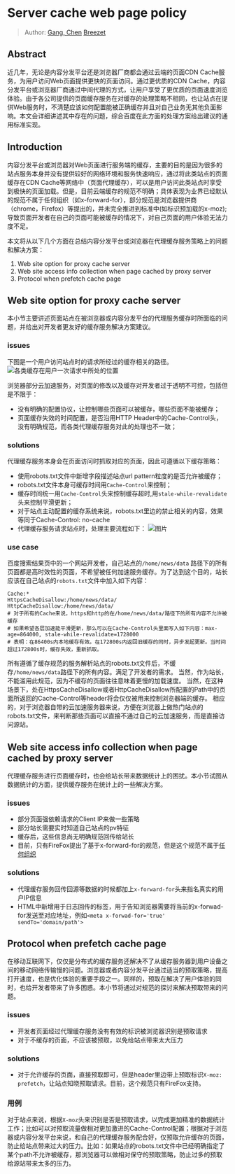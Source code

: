 # Server cache web page policy

> Author:  [Gang, Chen](mailto:chengang06@baidu.com) [Breezet](taoqignqian01@baidu.com)

## Abstract

近几年，无论是内容分发平台还是浏览器厂商都会通过云端的页面CDN Cache服务，为用户访问Web页面提供更快的页面访问。通过更优质的CDN Cache，内容分发平台或浏览器厂商通过中间代理的方式，让用户享受了更优质的页面速度浏览体验。由于各公司提供的页面缓存服务在对缓存的处理策略不相同，也让站点在提供Web服务时，不清楚应该如何配置能被正确缓存并且对自己业务无其他负面影响。本文会详细讲述其中存在的问题，综合百度在此方面的处理方案给出建议的通用标准实现。

## Introduction

内容分发平台或浏览器对Web页面进行服务端的缓存，主要的目的是因为很多的站点服务本身并没有提供较好的网络环境和服务快速响应，通过将此类站点的页面缓存在CDN Cache等网络中（页面代理缓存），可以是用户访问此类站点时享受到极快的页面加载。但是，目前云端缓存的规范不明确；具体表现为业界已经默认的规范不属于任何组织（如x-forward-for），部分规范是浏览器提供商（chrome，Firefox）等提出的，并未完全推进到标准中(如标识预加载的x-moz);导致页面开发者在自己的页面可能被缓存的情况下，对自己页面的用户体验无法力度不足。

本文将从以下几个方面在总结内容分发平台或浏览器在代理缓存服务策略上的问题和解决方案：

1. Web site option for proxy cache server
2. Web site access info collection when page cached by proxy server
3. Protocol when prefetch cache page
 
## Web site option for proxy cache server

本小节主要讲述页面站点在被浏览器或内容分发平台的代理服务缓存时所面临的问题，并给出对开发者更友好的缓存服务解决方案建议。

### issues

下图是一个用户访问站点时的请求所经过的缓存相关的路径。
 ![各类缓存在用户一次请求中所处的位置](http://bos.nj.bpc.baidu.com/v1/agroup/0e5f75439b7b188d765ee7e6924f22484ea07d29)

浏览器部分云加速服务，对页面的修改以及缓存对开发者过于透明不可控，包括但是不限于：

* 没有明确的配置协议，让控制哪些页面可以被缓存，哪些页面不能被缓存；
* 页面缓存失效的时间配置，是否沿用HTTP Header中的Cache-Control头，没有明确规范，而各类代理缓存服务对此的处理也不一致；

### solutions
代理缓存服务本身会在页面访问时抓取对应的页面，因此可遵循以下缓存策略：

* 使用robots.txt文件中新增字段描述站点url pattern粒度的是否允许被缓存；
* robots.txt文件本身可缓存时间用`Cache-Control`来控制；
* 缓存时间统一用`Cache-Control`头来控制缓存超时,用`stale-while-revalidate`头来控制平滑更新；
* 对于站点主动配置的缓存系统来说，robots.txt里边的禁止相关的内容，效果等同于Cache-Control: no-cache
* 代理缓存服务请求站点时，处理主要流程如下：
![图片](http://bos.nj.bpc.baidu.com/v1/agroup/6f48af9e732a5dad78e1ee01a3ab0b3d6fba20f5)

### use case

百度搜索结果页中的一个网站开发者，自己站点的`/home/news/data` 路径下的所有页面都是高时效性的页面，不希望被任何加速服务缓存。为了达到这个目的，站长应该在自己站点的`robots.txt`文件中加入如下内容：
```
Cache:*
HttpsCacheDisallow:/home/news/data/
HttpCacheDisallow:/home/news/data/
# 对于所有的Cache来说，https和http的在/home/news/data/路径下的所有内容不允许被缓存
# 如果希望各层加速能平滑更新，那么可以在Cache-Control头里面写入如下内容：max-age=864000, stale-while-revalidate=1728000
# 表明：在86400s内本地缓存有效。在172800s内返回旧缓存的同时，异步发起更新。当时间超过172800s时，缓存失效，重新抓取。
```

所有遵循了缓存规范的服务解析站点的robots.txt文件后，不缓存``/home/news/data``路径下的所有内容。满足了开发者的需求。
当然，作为站长，不能滥用此规范，因为不缓存的页面往往意味着更慢的加载速度。
当然，在这种场景下，处在HttpsCacheDisallow或者HttpCacheDisallow所配置的Path中的页面所返回的Cache-Control等header将会仅仅被用来控制浏览器端的缓存。
相应的，对于浏览器自带的云加速服务器来说，方便在浏览器上做热门站点的robots.txt文件，来判断那些页面可以直接不通过自己的云加速服务，而是直接访问源站。

## Web site access info collection when page cached by proxy server

代理缓存服务进行页面缓存时，也会给站长带来数据统计上的困扰。本小节试图从数据统计的方面，提供缓存服务在统计上的一些解决方案。

### issues

* 部分页面强依赖请求的Client IP来做一些策略
* 部分站长需要实时知道自己站点的pv特征
* 缓存后，这些信息尚无明确规范回传给站长
* 目前，只有FireFox提出了基于x-forward-for的规范，但是这个规范不属于[任何组织](https://developer.mozilla.org/zh-CN/docs/Web/HTTP/Headers/X-Forwarded-For)

### solutions

* 代理缓存服务回传回源等数据的时候都加上`x-forward-for`头来指名真实的用户IP信息
* HTML中新增用于日志回传的标签，用于告知浏览器需要将当前的x-forwad-for发送至对应地址，例如``<meta x-forwad-for='true' sendTo='domain/path'>``

## Protocol when prefetch cache page

在移动互联网下，仅仅是分布式的缓存服务还解决不了从缓存服务器到用户设备之间的移动网络传输慢的问题。浏览器或者内容分发平台通过适当的预取策略，提高打开速度，也是优化体验的重要手段之一。同样的，预取在解决了用户体验的同时，也给开发者带来了许多困惑。本小节将通过对规范的探讨来解决预取带来的问题。

### issues
* 开发者页面经过代理缓存服务没有有效的标识被浏览器识别是预取请求
* 对于不缓存的页面，不应该被预取，以免给站点带来太大压力

### solutions

* 对于允许缓存的页面，直接预取即可，但是header里边带上预取标识`X-moz: prefetch`，让站点知晓预取请求。目前，这个规范只有FireFox支持。

### 用例
对于站点来说，根据`X-moz`头来识别是否是预取请求，以完成更加精准的数据统计工作；比如可以对预取流量做相对更加激进的Cache-Control配置；根据对于浏览器或内容分发平台来说，和自己的代理缓存服务配合好，仅预取允许缓存的页面，防止给站点带来过大的压力。比如：如果站点的robots.txt文件中已经明确指定了某个path不允许被缓存，那浏览器可以做相对保守的预取策略，防止过多的预取给源站带来太多的压力。

